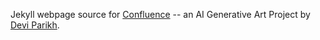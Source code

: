 Jekyll webpage source for [Confluence](https://deviparikh.github.io/confluence/)  -- an AI Generative Art Project by [Devi Parikh](https://deviparikh.com).
